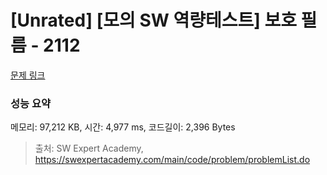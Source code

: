 # [Unrated] [모의 SW 역량테스트] 보호 필름 - 2112 

[문제 링크](https://swexpertacademy.com/main/code/problem/problemDetail.do?contestProbId=AV5V1SYKAaUDFAWu) 

### 성능 요약

메모리: 97,212 KB, 시간: 4,977 ms, 코드길이: 2,396 Bytes



> 출처: SW Expert Academy, https://swexpertacademy.com/main/code/problem/problemList.do